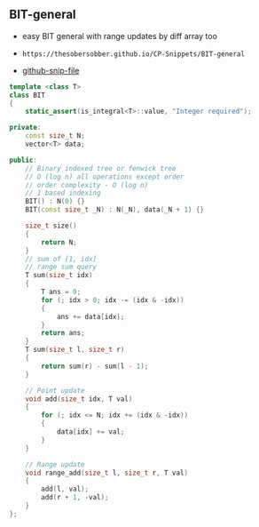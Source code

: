 
## BIT-general

- easy BIT general with range updates by diff array too
- ```
  https://thesobersobber.github.io/CP-Snippets/BIT-general
  ```
- [github-snip-file](https://github.com/theSoberSobber/CP-Snippets/blob/main/snippets.json#L2)

```cpp
template <class T>
class BIT
{
    static_assert(is_integral<T>::value, "Integer required");

private:
    const size_t N;
    vector<T> data;

public:
    // Binary indexed tree or fenwick tree
    // O (log n) all operations except order
    // order complexity - O (log n)
    // 1 based indexing
    BIT() : N(0) {}
    BIT(const size_t _N) : N(_N), data(_N + 1) {}

    size_t size()
    {
        return N;
    }
    // sum of [1, idx]
    // range sum query
    T sum(size_t idx)
    {
        T ans = 0;
        for (; idx > 0; idx -= (idx & -idx))
        {
            ans += data[idx];
        }
        return ans;
    }
    T sum(size_t l, size_t r)
    {
        return sum(r) - sum(l - 1);
    }

    // Point update
    void add(size_t idx, T val)
    {
        for (; idx <= N; idx += (idx & -idx))
        {
            data[idx] += val;
        }
    }

    // Range update
    void range_add(size_t l, size_t r, T val)
    {
        add(l, val);
        add(r + 1, -val);
    }
};

```
